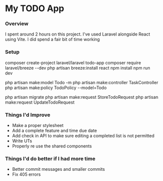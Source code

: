 # My TODO App

### Overview

I spent around 2 hours on this project. I've used Laravel alongside React using Vite. I did spend a fair bit of time working 

### Setup

composer create-project laravel/laravel todo-app
composer require laravel/breeze --dev
php artisan breeze:install react
npm install
npm run dev

php artisan make:model Todo -m
php artisan make:controller TaskController
php artisan make:policy TodoPolicy --model=Todo

php artisan migrate
php artisan make:request StoreTodoRequest
php artisan make:request UpdateTodoRequest

### Things I'd Improve

- Make a proper stylesheet
- Add a complete feature and time due date
- Add check in API to make sure editing a completed list is not permitted
- Write UTs
- Properly re use the shared components

### Things I'd do better if I had more time

- Better commit messages and smaller commits
- Fix 405 errors
